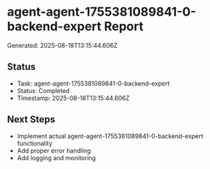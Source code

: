 # agent-agent-1755381089841-0-backend-expert Report

Generated: 2025-08-18T13:15:44.606Z

## Status
- Task: agent-agent-1755381089841-0-backend-expert
- Status: Completed
- Timestamp: 2025-08-18T13:15:44.606Z

## Next Steps
- Implement actual agent-agent-1755381089841-0-backend-expert functionality
- Add proper error handling
- Add logging and monitoring

